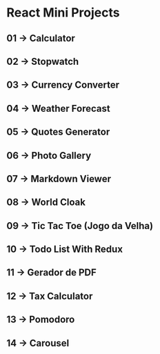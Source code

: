 # React Mini Projects

## 01 -> Calculator

## 02 -> Stopwatch

## 03 -> Currency Converter

## 04 -> Weather Forecast

## 05 -> Quotes Generator

## 06 -> Photo Gallery

## 07 -> Markdown Viewer

## 08 -> World Cloak

## 09 -> Tic Tac Toe (Jogo da Velha)

## 10 -> Todo List With Redux

## 11 -> Gerador de PDF

## 12 -> Tax Calculator

## 13 -> Pomodoro

## 14 -> Carousel